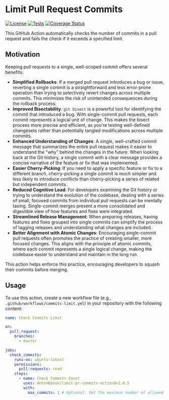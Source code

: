 # Limit Pull Request Commits

[![License](https://img.shields.io/badge/License-MIT-yellow.svg)](https://github.com/AntonKosov/limit-pr-commits-action/blob/master/LICENSE.md)
[![Tests](https://github.com/AntonKosov/limit-pr-commits-action/actions/workflows/tests.yaml/badge.svg)](https://github.com/AntonKosov/limit-pr-commits-action/actions/workflows/tests.yaml)
[![Coverage Status](https://coveralls.io/repos/github/AntonKosov/limit-pr-commits-action/badge.svg?branch=master)](https://coveralls.io/github/AntonKosov/limit-pr-commits-action?branch=master)

This GitHub Action automatically checks the number of commits in a pull request and fails the check if it exceeds a specified limit.

## Motivation

Keeping pull requests to a single, well-scoped commit offers several benefits:

* **Simplified Rollbacks**: If a merged pull request introduces a bug or issue, reverting a single commit is a straightforward and less error-prone operation than trying to selectively revert changes across multiple commits. This minimizes the risk of unintended consequences during the rollback process.   
* **Improved Bisectability**: `git bisect` is a powerful tool for identifying the commit that introduced a bug. With single-commit pull requests, each commit represents a logical unit of change. This makes the bisect process more precise and efficient, as you're testing well-defined changesets rather than potentially tangled modifications across multiple commits.
* **Enhanced Understanding of Changes**: A single, well-crafted commit message that summarizes the entire pull request makes it easier to understand the "why" behind the changes in the future. When looking back at the Git history, a single commit with a clear message provides a concise narrative of the feature or fix that was implemented.   
* **Easier Cherry-Picking**: If you need to apply a specific feature or fix to a different branch, cherry-picking a single commit is much simpler and less likely to introduce conflicts than cherry-picking a series of related but independent commits.
* **Reduced Cognitive Load**: For developers examining the Git history or trying to understand the evolution of the codebase, dealing with a series of small, focused commits from individual pull requests can be mentally taxing. Single-commit merges present a more consolidated and digestible view of how features and fixes were integrated.   
* **Streamlined Release Management**: When preparing releases, having features and fixes grouped into single commits can simplify the process of tagging releases and understanding what changes are included.
* **Better Alignment with Atomic Changes**: Encouraging single-commit pull requests often promotes the practice of creating smaller, more focused changes. This aligns with the principle of atomic commits, where each commit represents a single logical change, making the codebase easier to understand and maintain in the long run.

This action helps enforce this practice, encouraging developers to squash their commits before merging.

## Usage

To use this action, create a new workflow file (e.g., `.github/workflows/commits-limit.yml`) in your repository with the following content:

```yaml
name: Check Commits Limit

on:
  pull_request:
    branches:
      - master

jobs:
  check_commits:
    runs-on: ubuntu-latest
    permissions:
      pull-requests: read
    steps:
      - name: Check Commits Count
        uses: AntonKosov/limit-pr-commits-action@v1.0.5
        with:
          max_commits: 1 # Optional: Set the maximum number of allowed commits (default is 1)